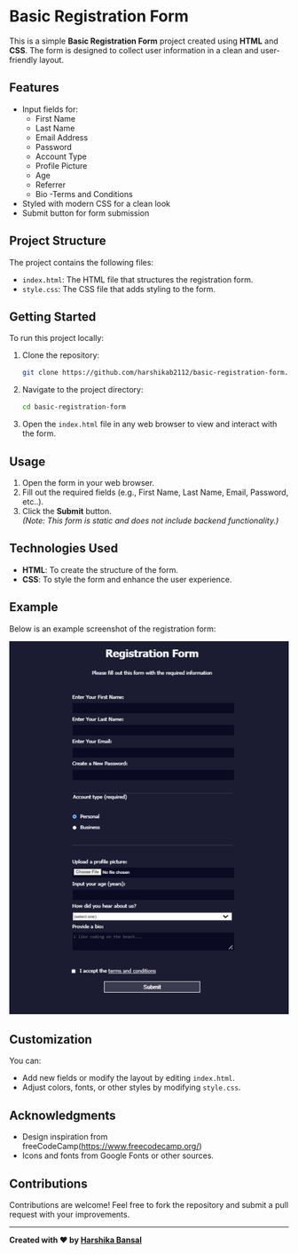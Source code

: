 # Basic Registration Form

This is a simple **Basic Registration Form** project created using **HTML** and **CSS**. The form is designed to collect user information in a clean and user-friendly layout.

## Features
- Input fields for:
  - First Name
  - Last Name
  - Email Address
  - Password
  - Account Type
  - Profile Picture
  - Age
  - Referrer
  - Bio
  -Terms and Conditions
- Styled with modern CSS for a clean look
- Submit button for form submission

## Project Structure
The project contains the following files:
- `index.html`: The HTML file that structures the registration form.
- `style.css`: The CSS file that adds styling to the form.

## Getting Started
To run this project locally:

1. Clone the repository:
   ```bash
   git clone https://github.com/harshikab2112/basic-registration-form.git
   ```

2. Navigate to the project directory:
   ```bash
   cd basic-registration-form
   ```

3. Open the `index.html` file in any web browser to view and interact with the form.

## Usage
1. Open the form in your web browser.
2. Fill out the required fields (e.g., First Name, Last Name, Email, Password, etc..).
3. Click the **Submit** button.  
   *(Note: This form is static and does not include backend functionality.)*

## Technologies Used
- **HTML**: To create the structure of the form.
- **CSS**: To style the form and enhance the user experience.

## Example
Below is an example screenshot of the registration form:

![Screenshot of Basic Registration Form](Screenshot.png)

## Customization
You can:
- Add new fields or modify the layout by editing `index.html`.
- Adjust colors, fonts, or other styles by modifying `style.css`.

## Acknowledgments
- Design inspiration from freeCodeCamp(https://www.freecodecamp.org/)
- Icons and fonts from Google Fonts or other sources.

## Contributions
Contributions are welcome! Feel free to fork the repository and submit a pull request with your improvements.

---

**Created with ❤️ by [Harshika Bansal](https://github.com/harshikab2112)**
```
